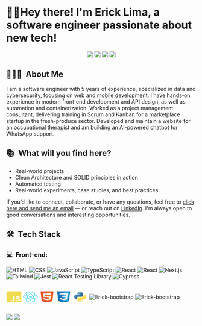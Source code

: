 <h1><strong>🖖🏻Hey there! I'm Erick Lima, a software engineer passionate about new tech!</strong></h1>

<p align="center">
<a href="https://www.linkedin.com/in/erickdejesuslima"><img src="https://img.shields.io/badge/-My%20LinkedIn-0077B5?style=flat-square&logo=linkedin&logoColor=white"/></a>
<a href="https://www.instagram.com/0cara_da_ti"><img src="https://img.shields.io/badge/-My%20Professional%20IG_-E4405F?style=flat-square&logo=Instagram&logoColor=white"/></a>
<a href="https://www.youtube.com/@0cara_da_ti"><img src="https://img.shields.io/badge/-My%20YT%20Channel-D62422?style=flatsquare&labelColor=D62422&logo=youtube&logoColor=white"/></a>
<a href="mailto:ocaradati@erickdejesus.tech"><img src="https://img.shields.io/badge/-Send%20Me%20a%20Message-D14836?style=flat-square&logo=Gmail&logoColor=white"/></a>

</p>

<h2> 👨🏻‍💻 &nbsp;About Me </h2>

  I am a software engineer with 5 years of experience, specialized in data and cybersecurity, focusing on web and mobile development. I have hands‑on experience in modern front‑end development and API design, as well as automation and containerization.
  Worked as a project management consultant, delivering training in Scrum and Kanban for a marketplace startup in the fresh-produce sector.
Developed and maintain a website for an occupational therapist and am building an AI-powered chatbot for WhatsApp support.

<h2> 📚 &nbsp;What will you find here?</h2>

- Real-world projects
- Clean Architecture and SOLID principles in action
- Automated testing
- Real-world experiments, case studies, and best practices

If you’d like to connect, collaborate, or have any questions, feel free to <a href="mailto:ocaradati@erickdejesus.tech">click here and send me an email</a> — or reach out on <a href="https://www.linkedin.com/in/erickdejesuslima">LinkedIn</a>. I'm always open to good conversations and interesting opportunities.

<h2> 🛠 &nbsp;Tech Stack</h2>
<h3>💻 &nbsp;Front-end:</h3>

![HTML](https://img.shields.io/badge/-HTML-333333?style=flat&logo=HTML5)
![CSS](https://img.shields.io/badge/-CSS-333333?style=flat&logo=CSS3&logoColor=1572B6)
![JavaScript](https://img.shields.io/badge/-JavaScript-333333?style=flat&logo=javascript)
![TypeScript](https://img.shields.io/badge/-TypeScript-333333?style=flat&logo=typescript&logoColor=2D79C7)
![React](https://img.shields.io/badge/-React-333333?style=flat&logo=react)
![React](https://img.shields.io/badge/-React%20Native-333333?style=flat&logo=react)
![Next.js](https://img.shields.io/badge/-Next.js-333333?style=flat&logo=next.js)
![Tailwind](https://img.shields.io/badge/-Tailwind-333333?style=flat&logo=tailwind-css)
![Jest](https://img.shields.io/badge/-Jest-333333?style=flat&logo=jest&logoColor=E535AB)
![React Testing Library](https://img.shields.io/badge/-RTL-333333?style=flat&logo=testing-library)
![Cypress](https://img.shields.io/badge/-Cypress-333333?style=flat&logo=cypress)

<div style="display: inline_block"><br>
  <img align="center" alt="Erick-Js" height="30" width="40" src="https://raw.githubusercontent.com/devicons/devicon/master/icons/javascript/javascript-plain.svg">
  <img align="center" alt="Erick-React" height="30" width="40" src="https://raw.githubusercontent.com/devicons/devicon/master/icons/react/react-original.svg">
  <img align="center" alt="Erick-HTML" height="30" width="40" src="https://raw.githubusercontent.com/devicons/devicon/master/icons/html5/html5-original.svg">
  <img align="center" alt="Erick-CSS" height="30" width="40" src="https://raw.githubusercontent.com/devicons/devicon/master/icons/css3/css3-original.svg">
  <img align="center" alt="Erick-Python" height="30" width="40" src="https://raw.githubusercontent.com/devicons/devicon/master/icons/python/python-original.svg">
  <img align="center" alt="Erick-bootstrap" height="30" widith="40" src="https://cdn.jsdelivr.net/gh/devicons/devicon/icons/bootstrap/bootstrap-original-wordmark.svg">
  <img align="center" alt="Erick-bootstrap" height="30" widith="40" src="https://cdn.jsdelivr.net/gh/devicons/devicon/icons/gimp/gimp-original.svg">
</div>

##

<div>
   <a href="https://www.linkedin.com/in/erick-de-jesus-lima-0864591b3/" target="_blank"><img src="https://img.shields.io/badge/-LinkedIn-%230077B5?style=for-the-badge&logo=linkedin&logoColor=white" target="_blank"></a>
    <a href="https://wa.me/5561983021271"><img src="https://img.shields.io/badge/WhatsApp-25D366?style=for-the-badge&logo=whatsapp&logoColor=white"></a>
</div>

